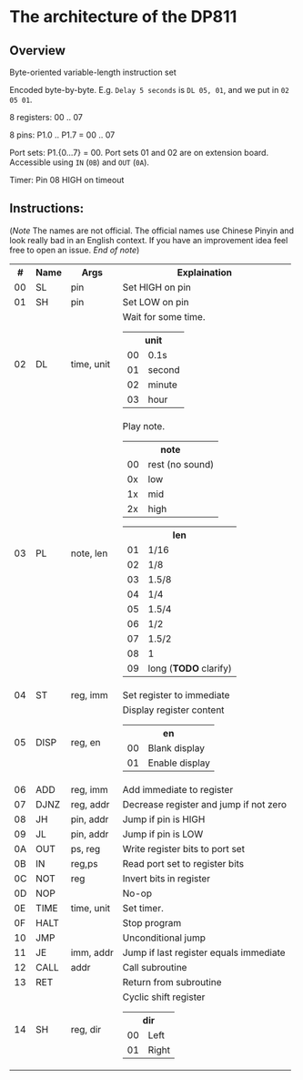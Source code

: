 # The architecture of the DP811

## Overview

Byte-oriented variable-length instruction set

Encoded byte-by-byte. E.g. `Delay 5 seconds` is `DL 05, 01`, and we put in `02 05 01`.

8 registers: 00 .. 07

8 pins: P1.0 .. P1.7 = 00 .. 07

Port sets: P1.{0...7} = 00. Port sets 01 and 02 are on extension board. Accessible using `IN` (`0B`) and `OUT` (`0A`).

Timer: Pin 08 HIGH on timeout

## Instructions:

(*Note* The names are not official. The official names use Chinese Pinyin and look really bad in an English context. If you have an improvement idea feel free to open an issue. *End of note*)

<table>
<tr><th> #  <th> Name <th> Args       <th> Explaination
<tr><td> 00 <td> SL   <td> pin        <td> Set HIGH on pin
<tr><td> 01 <td> SH   <td> pin        <td> Set LOW on pin
<tr><td> 02 <td> DL   <td> time, unit <td> Wait for some time.

<table>
<tr><th colspan="2">unit
<tr><td> 00 <td> 0.1s
<tr><td> 01 <td> second
<tr><td> 02 <td> minute
<tr><td> 03 <td> hour
</table>

<tr><td> 03 <td> PL   <td> note, len  <td> Play note.

<table>
<tr><th colspan="2">note
<tr><td> 00 <td> rest (no sound)
<tr><td> 0x <td> low
<tr><td> 1x <td> mid
<tr><td> 2x <td> high
</table>

<table>
<tr><th colspan="2">len
<tr><td> 01 <td> 1/16
<tr><td> 02 <td> 1/8
<tr><td> 03 <td> 1.5/8
<tr><td> 04 <td> 1/4
<tr><td> 05 <td> 1.5/4
<tr><td> 06 <td> 1/2
<tr><td> 07 <td> 1.5/2
<tr><td> 08 <td> 1
<tr><td> 09 <td> long (<b>TODO</b> clarify)
</table>

<tr><td> 04 <td> ST   <td> reg, imm   <td> Set register to immediate
<tr><td> 05 <td> DISP <td> reg, en    <td> Display register content

<table>
<tr><th colspan="2">en
<tr><td> 00 <td> Blank display
<tr><td> 01 <td> Enable display
</table>

<tr><td> 06 <td> ADD  <td> reg, imm   <td> Add immediate to register
<tr><td> 07 <td> DJNZ <td> reg, addr  <td> Decrease register and jump if not zero
<tr><td> 08 <td> JH   <td> pin, addr  <td> Jump if pin is HIGH
<tr><td> 09 <td> JL   <td> pin, addr  <td> Jump if pin is LOW
<tr><td> 0A <td> OUT  <td> ps, reg    <td> Write register bits to port set
<tr><td> 0B <td> IN   <td> reg,ps     <td> Read port set to register bits
<tr><td> 0C <td> NOT  <td> reg        <td> Invert bits in register
<tr><td> 0D <td> NOP  <td>            <td> No-op
<tr><td> 0E <td> TIME <td> time, unit <td> Set timer.
<tr><td> 0F <td> HALT <td>            <td> Stop program
<tr><td> 10 <td> JMP  <td>            <td> Unconditional jump
<tr><td> 11 <td> JE   <td> imm, addr  <td> Jump if last register equals immediate
<tr><td> 12 <td> CALL <td> addr       <td> Call subroutine
<tr><td> 13 <td> RET  <td>            <td> Return from subroutine
<tr><td> 14 <td> SH   <td> reg, dir   <td> Cyclic shift register

<table>
<tr><th colspan="2">dir
<tr><td> 00 <td> Left
<tr><td> 01 <td> Right
</table>

</table>
